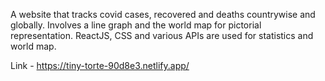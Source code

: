 A website that tracks covid cases, recovered and deaths countrywise and globally.
Involves a line graph and the world map for pictorial representation.
ReactJS, CSS and various APIs are used for statistics and world map.

Link - https://tiny-torte-90d8e3.netlify.app/
